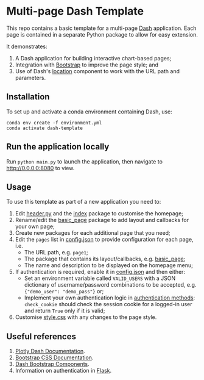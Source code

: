 # Multi-page Dash Template

This repo contains a basic template for a multi-page [Dash](https://dash.plot.ly/) application. Each page is contained in a separate Python package to allow for easy extension.

It demonstrates:

1.  A Dash application for building interactive chart-based pages;
2.  Integration with [Bootstrap](https://getbootstrap.com/) to improve the page style; and
3.  Use of Dash's [location](https://dash.plot.ly/dash-core-components/location) component to work with the URL path and parameters.

## Installation

To set up and activate a conda environment containing Dash, use:

    conda env create -f environment.yml
    conda activate dash-template

## Run the application locally

Run `python main.py` to launch the application, then navigate to http://0.0.0.0:8080 to view.

## Usage

To use this template as part of a new application you need to:

1.  Edit [header.py](header.py) and the [index](index) package to customise the homepage;
2.  Rename/edit the [basic_page](basic_page) package to add layout and callbacks for your own page;
3.  Create new packages for each additional page that you need;
4.  Edit the `pages` list in [config.json](config.json) to provide configuration for each page, i.e.
    *   The URL path, e.g. `page1`;
    *   The package that contains its layout/callbacks, e.g. [basic_page](basic_page);
    *   The name and description to be displayed on the homepage menu;
5.  If authentication is required, enable it in [config.json](config.json) and then either:
    *   Set an environment variable called `VALID_USERS` with a JSON dictionary of username/password combinations to be accepted, e.g. `{"demo_user": "demo_pass"}` or;
    *   Implement your own authentication logic in [authentication methods](authentication/logic.py): `check_cookie` should check the session cookie for a logged-in user and return `True` only if it is valid;
6.  Customise [style.css](assets/style.css) with any changes to the page style.

## Useful references

1.  [Plotly Dash Documentation](https://dash.plot.ly/).
2.  [Bootstrap CSS Documentation](https://getbootstrap.com/docs/5.1/getting-started/introduction/).
3.  [Dash Bootstrap Components](https://dash-bootstrap-components.opensource.faculty.ai/docs/quickstart/).
4.  Information on authentication in [Flask](https://medium.com/analytics-vidhya/integrating-cognito-with-flask-e00010866054).
